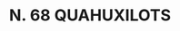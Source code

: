 ---
title: "N. 68 QUAHUXILOTS"
plant-name: "N. 68"
plant-number: "068"
plant-xml: "/assets/xml/plant068.xml"
plant-title: "N. 68 QUAHUXILOTS"
plant-taxon-link: ""
plant-taxon-link: ""
layout: single-xml
---